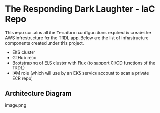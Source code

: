# The Responding Dark Laughter - IaC Repo

This repo contains all the Terraform configurations required to create the AWS infrestructure for the TRDL app. Below are the list of infrastructure components created under this project.

- EKS cluster
- GitHub repo
- Bootstraping of ELS cluster with Flux (to support CI/CD functions of the TRDL)
- IAM role (which will use by an EKS service account to scan a private ECR repo)

## Architecture Diagram

image.png